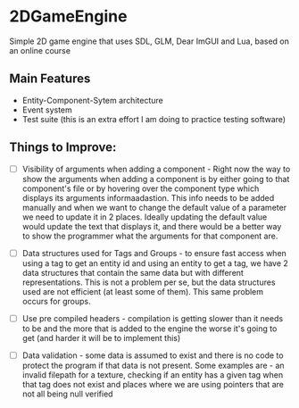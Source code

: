 # 2DGameEngine
Simple 2D game engine that uses SDL, GLM, Dear ImGUI and Lua, based on an online course

## Main Features
* Entity-Component-Sytem architecture
* Event system
* Test suite (this is an extra effort I am doing to practice testing software) 

## Things to Improve:
- [ ] Visibility of arguments when adding a component - Right now the way to show the arguments when adding a component is by either going to that component's file or by hovering over the component type which displays its arguments informaadastion. This info needs to be added manually and when we want to change the default value of a parameter we need to update it in 2 places. Ideally updating the default value would update the text that displays it, and there would be a better way to show the programmer what the arguments for that component are.

- [ ] Data structures used for Tags and Groups  - to ensure fast access when using a tag to get an entity id and using an entity to get a tag, we have 2 data structures that  contain the same data but with different representations. This is not a problem per se, but the data structures used are not efficient (at least some of them). This same problem occurs for groups.     

- [ ] Use pre compiled headers - compilation is getting slower than it needs to be and the more that is added to the engine the worse it's going to get (and harder it will be to implement this) 

- [ ] Data validation - some data is assumed to exist and there is no code to protect the program if that data is not present. Some examples are - an invalid filepath for a texture, checking if an entity has a given tag when that tag does not exist and places where we are using pointers that are not all being null verified
